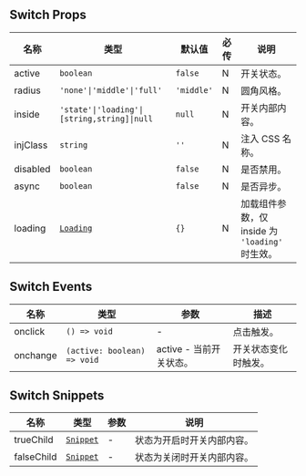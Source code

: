 ## Switch Props

| 名称     | 类型                                                            | 默认值     | 必传 | 说明                                            |
| -------- | --------------------------------------------------------------- | ---------- | ---- | ----------------------------------------------- |
| active   | `boolean`                                                       | `false`    | N    | 开关状态。                                      |
| radius   | `'none'\|'middle'\|'full'`                                      | `'middle'` | N    | 圆角风格。                                      |
| inside   | `'state'\|'loading'\|[string,string]\|null`                     | `null`     | N    | 开关内部内容。                                  |
| injClass | `string`                                                        | `''`       | N    | 注入 CSS 名称。                                 |
| disabled | `boolean`                                                       | `false`    | N    | 是否禁用。                                      |
| async    | `boolean`                                                       | `false`    | N    | 是否异步。                                      |
| loading  | [`Loading`](https://stdf.design/#/components?nav=loading&tab=1) | `{}`       | N    | 加载组件参数，仅 inside 为 `'loading'` 时生效。 |

## Switch Events

| 名称     | 类型                        | 参数                    | 描述                 |
| -------- | --------------------------- | ----------------------- | -------------------- |
| onclick  | `() => void`                | -                       | 点击触发。           |
| onchange | `(active: boolean) => void` | active - 当前开关状态。 | 开关状态变化时触发。 |

## Switch Snippets

| 名称       | 类型                                                                | 参数 | 说明                       |
| ---------- | ------------------------------------------------------------------- | ---- | -------------------------- |
| trueChild  | [`Snippet`](https://svelte.dev/docs/svelte/snippet#Typing-snippets) | -    | 状态为开启时开关内部内容。 |
| falseChild | [`Snippet`](https://svelte.dev/docs/svelte/snippet#Typing-snippets) | -    | 状态为关闭时开关内部内容。 |
